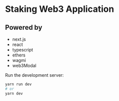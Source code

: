 # Staking Web3 Application

## Powered by

- next.js
- react
- typescript
- ethers
- wagmi
- web3Modal

Run the development server:

```bash
yarn run dev
# or
yarn dev
```
